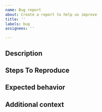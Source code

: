 ```yaml
---
name: Bug report
about: Create a report to help us improve
title: ''
labels: bug
assignees: ''

---
```


## Description

<!--A clear and concise description of what the bug is.-->

## Steps To Reproduce

<!--
Steps to reproduce the behavior:
1. Go to '...'
2. Click on '....'
3. Scroll down to '....'
4. See error
-->

## Expected behavior

<!--A clear and concise description of what you expected to happen.-->

## Additional context

<!--Add any other context (e.g. snapshot) about the problem here.-->
